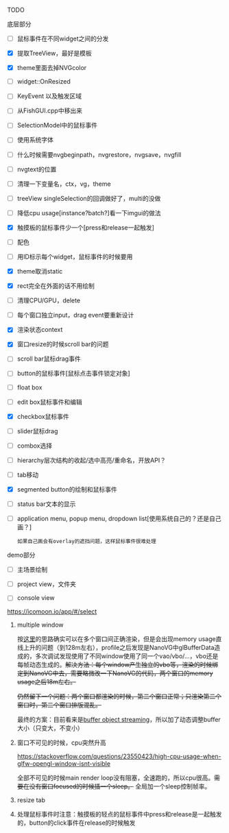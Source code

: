 TODO

底层部分

- [ ] 鼠标事件在不同widget之间的分发

- [x] 提取TreeView，最好是模板

- [x] theme里面去掉NVGcolor

- [ ] widget::OnResized

- [ ] KeyEvent 以及触发区域

- [ ] 从FishGUI.cpp中移出来

- [ ] SelectionModel中的鼠标事件

- [ ] 使用系统字体

- [ ] 什么时候需要nvgbeginpath，nvgrestore，nvgsave，nvgfill

- [ ] nvgtext的位置

- [ ] 清理一下变量名，ctx，vg，theme

- [ ] treeView singleSelection的回调做好了，multi的没做

- [ ] 降低cpu usage[instance?batch?]看一下imgui的做法

- [x] 触摸板的鼠标事件少一个[press和release一起触发]

- [ ] 配色

- [ ] 用ID标示每个widget，鼠标事件的时候要用

- [x] theme取消static

- [x] rect完全在外面的话不用绘制

- [ ] 清理CPU/GPU，delete

- [ ] 每个窗口独立input，drag event要重新设计

- [x] 渲染状态context

- [x] 窗口resize的时候scroll bar的问题

- [ ] scroll bar鼠标drag事件

- [ ] button的鼠标事件[鼠标点击事件锁定对象]

- [ ] float box

- [ ] edit box鼠标事件和编辑

- [x] checkbox鼠标事件

- [ ] slider鼠标drag

- [ ] combox选择

- [ ] hierarchy层次结构的收起/选中高亮/重命名，开放API？

- [ ] tab移动

- [x] segmented button的绘制和鼠标事件

- [ ] status bar文本的显示

- [ ] application menu, popup menu, dropdown list[使用系统自己的？还是自己画？]

      如果自己画会有overlay的遮挡问题，这样鼠标事件很难处理

demo部分

- [ ] 主场景绘制
- [ ] project view，文件夹
- [ ] console view



https://icomoon.io/app/#/select




1. multiple window

   按[这里](https://github.com/memononen/nanovg/issues/379)的思路确实可以在多个窗口间正确渲染，但是会出现memory usage直线上升的问题（到128m左右），profile之后发现是NanoVG中glBufferData造成的，多次调试发现使用了不同window使用了同一个vao/vbo/…，vbo还是每帧动态生成的。~~解决方法：每个window产生独立的vbo等，渲染的时候绑定到NanoVG中去，需要略微改一下NanoVG的代码，两个窗口的memory usage之后18m左右。~~

   ~~仍然留下一个问题：两个窗口都渲染的时候，第二个窗口正常；只渲染第二个窗口时，第二个窗口排版混乱。~~

   最终的方案：目前看来是[buffer object streaming](https://www.khronos.org/opengl/wiki/Buffer_Object_Streaming)，所以加了动态调整buffer大小（只变大，不变小）

2. 窗口不可见的时候，cpu突然升高

   https://stackoverflow.com/questions/23550423/high-cpu-usage-when-glfw-opengl-window-isnt-visible

   全部不可见的时候main render loop没有阻塞，全速跑的，所以cpu很高。~~需要在没有窗口focused的时候插一个sleep。~~ 全局加一个sleep控制帧率。

3. resize tab 

4. 处理鼠标事件时注意：触摸板的轻点的鼠标事件中press和release是一起触发的，button的click事件在release的时候触发